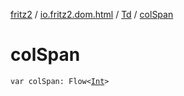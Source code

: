 [fritz2](../../index.md) / [io.fritz2.dom.html](../index.md) / [Td](index.md) / [colSpan](./col-span.md)

# colSpan

`var colSpan: Flow<`[`Int`](https://kotlinlang.org/api/latest/jvm/stdlib/kotlin/-int/index.html)`>`
